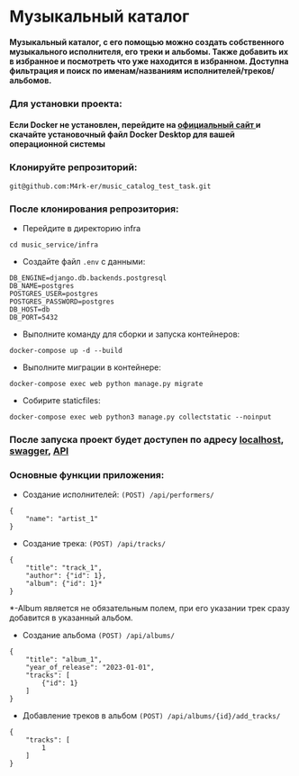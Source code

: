 # Музыкальный каталог

#### Музыкальный каталог, с его помощью можно создать собственного музыкального исполнителя, его треки и альбомы. Также добавить их в избранное и посмотреть что уже находится в избранном. Доступна фильтрация и поиск по именам/названиям исполнителей/треков/альбомов.

### Для установки проекта:

#### Если Docker не установлен, перейдите на [официальный сайт ](https://www.docker.com/products/docker-desktop) и скачайте установочный файл Docker Desktop для вашей операционной системы

### Клонируйте репрозиторий:
```
git@github.com:M4rk-er/music_catalog_test_task.git
``` 

### После клонирования репрозитория:

- Перейдите в директорию infra
``` 
cd music_service/infra 
```
- Создайте файл ``` .env ``` с данными:

```
DB_ENGINE=django.db.backends.postgresql
DB_NAME=postgres
POSTGRES_USER=postgres
POSTGRES_PASSWORD=postgres
DB_HOST=db
DB_PORT=5432 
```
- Выполните команду для сборки и запуска контейнеров:
``` 
docker-compose up -d --build 
```

- Выполните миграции в контейнере:
``` 
docker-compose exec web python manage.py migrate 
```

- Собирите staticfiles:
``` 
docker-compose exec web python3 manage.py collectstatic --noinput 
```

### После запуска проект будет доступен по адресу [localhost](http://localhost), [swagger](http://localhost/api/swagger), [API](http://localhost/api/)

### Основные функции приложения:
- Создание исполнителей:
``` (POST) /api/performers/ ```
```
{
    "name": "artist_1"
}
```
- Создание трека:
``` (POST) /api/tracks/ ```
```
{
    "title": "track_1",
    "author": {"id": 1},
    "album": {"id": 1}*
}
```
*-Album является не обязательным полем, при его указании трек сразу добавится в указанный альбом.

- Создание альбома
``` (POST) /api/albums/ ```
```
{
    "title": "album_1",
    "year_of_release": "2023-01-01",
    "tracks": [
        {"id": 1}
    ]
}
```

- Добавление треков в альбом
``` (POST) /api/albums/{id}/add_tracks/ ```
```
{
    "tracks": [
        1
    ]
}
```



